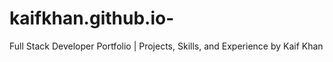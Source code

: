 # kaifkhan.github.io-
Full Stack Developer Portfolio | Projects, Skills, and Experience by Kaif Khan
